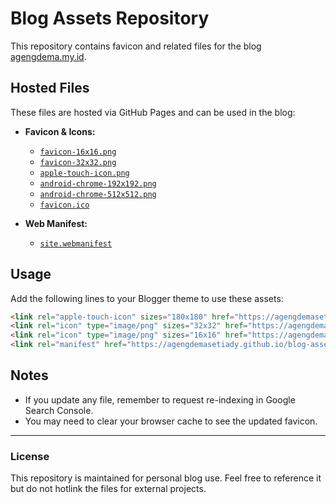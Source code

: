 # Blog Assets Repository

This repository contains favicon and related files for the blog [agengdema.my.id](https://agengdema.my.id).

## Hosted Files

These files are hosted via GitHub Pages and can be used in the blog:

- **Favicon & Icons:**
  - [`favicon-16x16.png`](https://agengdemasetiady.github.io/blog-assets/favicon-16x16.png)
  - [`favicon-32x32.png`](https://agengdemasetiady.github.io/blog-assets/favicon-32x32.png)
  - [`apple-touch-icon.png`](https://agengdemasetiady.github.io/blog-assets/apple-touch-icon.png)
  - [`android-chrome-192x192.png`](https://agengdemasetiady.github.io/blog-assets/android-chrome-192x192.png)
  - [`android-chrome-512x512.png`](https://agengdemasetiady.github.io/blog-assets/android-chrome-512x512.png)
  - [`favicon.ico`](https://agengdemasetiady.github.io/blog-assets/favicon.ico)

- **Web Manifest:**
  - [`site.webmanifest`](https://agengdemasetiady.github.io/blog-assets/site.webmanifest)

## Usage

Add the following lines to your Blogger theme to use these assets:

```html
<link rel="apple-touch-icon" sizes="180x180" href="https://agengdemasetiady.github.io/blog-assets/apple-touch-icon.png"/>
<link rel="icon" type="image/png" sizes="32x32" href="https://agengdemasetiady.github.io/blog-assets/favicon-32x32.png"/>
<link rel="icon" type="image/png" sizes="16x16" href="https://agengdemasetiady.github.io/blog-assets/favicon-16x16.png"/>
<link rel="manifest" href="https://agengdemasetiady.github.io/blog-assets/site.webmanifest"/>
```

## Notes
- If you update any file, remember to request re-indexing in Google Search Console.
- You may need to clear your browser cache to see the updated favicon.

---

### License
This repository is maintained for personal blog use. Feel free to reference it but do not hotlink the files for external projects.
